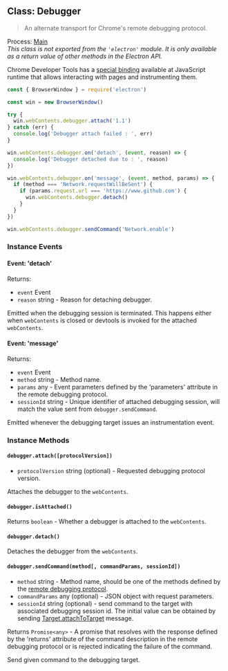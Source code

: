 ## Class: Debugger

> An alternate transport for Chrome's remote debugging protocol.

Process: [Main](../glossary.md#main-process)<br />
_This class is not exported from the `'electron'` module. It is only available as a return value of other methods in the Electron API._

Chrome Developer Tools has a [special binding][rdp] available at JavaScript
runtime that allows interacting with pages and instrumenting them.

```js
const { BrowserWindow } = require('electron')

const win = new BrowserWindow()

try {
  win.webContents.debugger.attach('1.1')
} catch (err) {
  console.log('Debugger attach failed : ', err)
}

win.webContents.debugger.on('detach', (event, reason) => {
  console.log('Debugger detached due to : ', reason)
})

win.webContents.debugger.on('message', (event, method, params) => {
  if (method === 'Network.requestWillBeSent') {
    if (params.request.url === 'https://www.github.com') {
      win.webContents.debugger.detach()
    }
  }
})

win.webContents.debugger.sendCommand('Network.enable')
```

### Instance Events

#### Event: 'detach'

Returns:

* `event` Event
* `reason` string - Reason for detaching debugger.

Emitted when the debugging session is terminated. This happens either when
`webContents` is closed or devtools is invoked for the attached `webContents`.

#### Event: 'message'

Returns:

* `event` Event
* `method` string - Method name.
* `params` any - Event parameters defined by the 'parameters'
   attribute in the remote debugging protocol.
* `sessionId` string - Unique identifier of attached debugging session,
   will match the value sent from `debugger.sendCommand`.

Emitted whenever the debugging target issues an instrumentation event.

[rdp]: https://chromedevtools.github.io/devtools-protocol/

### Instance Methods

#### `debugger.attach([protocolVersion])`

* `protocolVersion` string (optional) - Requested debugging protocol version.

Attaches the debugger to the `webContents`.

#### `debugger.isAttached()`

Returns `boolean` - Whether a debugger is attached to the `webContents`.

#### `debugger.detach()`

Detaches the debugger from the `webContents`.

#### `debugger.sendCommand(method[, commandParams, sessionId])`

* `method` string - Method name, should be one of the methods defined by the
   [remote debugging protocol][rdp].
* `commandParams` any (optional) - JSON object with request parameters.
* `sessionId` string (optional) - send command to the target with associated
   debugging session id. The initial value can be obtained by sending
   [Target.attachToTarget][attachToTarget] message.

[attachToTarget]: https://chromedevtools.github.io/devtools-protocol/tot/Target/#method-attachToTarget

Returns `Promise<any>` - A promise that resolves with the response defined by
the 'returns' attribute of the command description in the remote debugging protocol
or is rejected indicating the failure of the command.

Send given command to the debugging target.
